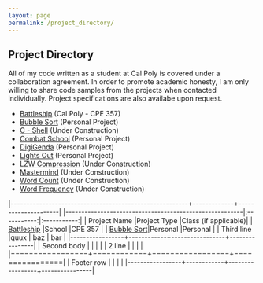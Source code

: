 ```yaml
---
layout: page
permalink: /project_directory/
---
```


**Project Directory**
---------------------

All of my code written as a student at Cal Poly is covered under a collaboration agreement. In order to promote academic honesty, I am only willing to share code samples from the projects when contacted individually. Project specifications are also availabe upon request.

* [Battleship](https://jonscott20.github.io/battleship) (Cal Poly - CPE 357)
* [Bubble Sort](https://jonscott20.github.io/bubble_sort) (Personal Project)
* [C - Shell](https://jonscott20.github.io/cshell) (Under Construction)
* [Combat School](https://jonscott20.github.io/combat_school) (Personal Project)
* [DigiGenda](https://jonscott20.github.io/digigenda) (Personal Project)
* [Lights Out](https://jonscott20.github.io/lights_out) (Personal Project)
* [LZW Compression](https://jonscott20.github.io/lzwcompression) (Under Construction)
* [Mastermind](https://jonscott20.github.io/mastermind) (Under Construction)
* [Word Count](https://jonscott20.github.io/wordcount) (Under Construction)
* [Word Frequency](https://jonscott20.github.io/wordfrequency) (Under Construction)

|--------------------------------------------------------+-------------+---------------------|
|--------------------------------------------------------|:-----------:|:-----------:|
| Project Name                                           |Project Type |Class (if applicable)|
| [Battleship](https://jonscott20.github.io/battleship)  |School       |CPE 357      |
| [Bubble Sort](https://jonscott20.github.io/bubble_sort)|Personal     |Personal     | 
| Third line      |quux        | baz             | bar            |
|-----------------+------------+-----------------+----------------|
| Second body     |            |                 |                |
| 2 line          |            |                 |                |
|=================+============+=================+================|
| Footer row      |            |                 |                |
|-----------------+------------+-----------------+----------------|
